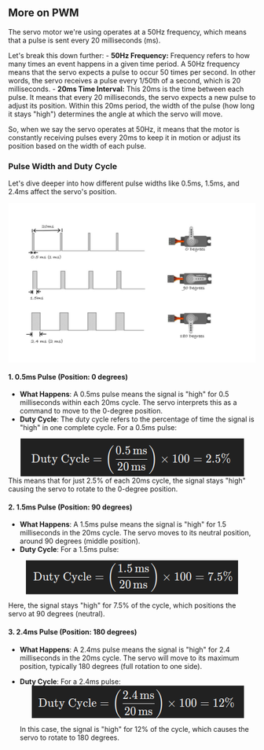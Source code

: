 ## More on PWM

The servo motor we're using operates at a 50Hz frequency, which means that a pulse is sent every 20 milliseconds (ms). 

Let's break this down further:
    - **50Hz Frequency:** Frequency refers to how many times an event happens in a given time period. A 50Hz frequency means that the servo expects a pulse to occur 50 times per second. In other words, the servo receives a pulse every 1/50th of a second, which is 20 milliseconds.
    - **20ms Time Interval:** This 20ms is the time between each pulse. It means that every 20 milliseconds, the servo expects a new pulse to adjust its position. Within this 20ms period, the width of the pulse (how long it stays "high") determines the angle at which the servo will move.

So, when we say the servo operates at 50Hz, it means that the motor is constantly receiving pulses every 20ms to keep it in motion or adjust its position based on the width of each pulse.

### Pulse Width and Duty Cycle
Let's dive deeper into how different pulse widths like 0.5ms, 1.5ms, and 2.4ms affect the servo's position.

<img style="display: block; margin: auto;" alt="pico2" src="./images/servo-position-pwm.jpg"/>

#### 1. **0.5ms Pulse (Position: 0 degrees)**
- **What Happens**: A 0.5ms pulse means the signal is "high" for 0.5 milliseconds within each 20ms cycle. The servo interprets this as a command to move to the 0-degree position.
- **Duty Cycle**: The duty cycle refers to the percentage of time the signal is "high" in one complete cycle. For a 0.5ms pulse:
<img style="display: block; margin: auto;" alt="pico2" src="./images/servo-pwm-05ms.png"/>
  This means that for just 2.5% of each 20ms cycle, the signal stays "high" causing the servo to rotate to the 0-degree position.

#### 2. **1.5ms Pulse (Position: 90 degrees)**

- **What Happens**: A 1.5ms pulse means the signal is "high" for 1.5 milliseconds in the 20ms cycle. The servo moves to its neutral position, around 90 degrees (middle position).
- **Duty Cycle**: For a 1.5ms pulse:
<img style="display: block; margin: auto;" alt="pico2" src="./images/servo-pwm-15ms.png"/>

  Here, the signal stays "high" for 7.5% of the cycle, which positions the servo at 90 degrees (neutral).

#### 3. **2.4ms Pulse (Position: 180 degrees)**

- **What Happens**: A 2.4ms pulse means the signal is "high" for 2.4 milliseconds in the 20ms cycle. The servo will move to its maximum position, typically 180 degrees (full rotation to one side).
- **Duty Cycle**: For a 2.4ms pulse:
  <img style="display: block; margin: auto;" alt="pico2" src="./images/servo-pwm-24ms.png"/>

  In this case, the signal is "high" for 12% of the cycle, which causes the servo to rotate to 180 degrees.











